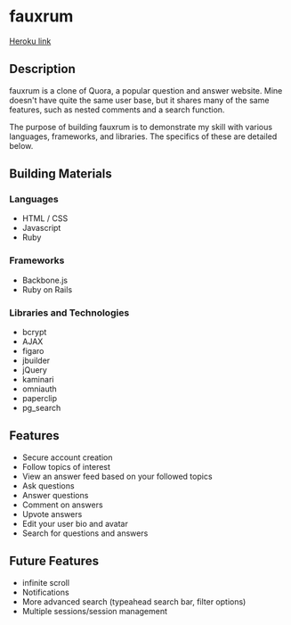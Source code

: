 # fauxrum

[Heroku link][heroku]

[heroku]: http://flux-capacitr.herokuapp.com

## Description

fauxrum is a clone of Quora, a popular question and answer website. Mine doesn't have quite the same user base, but it shares many of the same features, such as nested comments and a search function.

The purpose of building fauxrum is to demonstrate my skill with various languages, frameworks, and libraries. The specifics of these are detailed below.

## Building Materials

### Languages

  * HTML / CSS
  * Javascript
  * Ruby

### Frameworks

  * Backbone.js
  * Ruby on Rails

### Libraries and Technologies

  * bcrypt
  * AJAX
  * figaro
  * jbuilder
  * jQuery
  * kaminari
  * omniauth
  * paperclip
  * pg_search


## Features

  * Secure account creation
  * Follow topics of interest
  * View an answer feed based on your followed topics
  * Ask questions
  * Answer questions
  * Comment on answers
  * Upvote answers
  * Edit your user bio and avatar
  * Search for questions and answers


## Future Features

  * infinite scroll
  * Notifications
  * More advanced search (typeahead search bar, filter options)
  * Multiple sessions/session management
